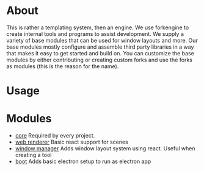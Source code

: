 # About
This is rather a templating system, then an engine. We use forkengine to create internal tools
and programs to assist development. We supply a variety of base modules that can be used for window
layouts and more. Our base modules mostly configure and assemble third party libraries in a way that 
makes it easy to get started and build on. You can customize the base modules by either contributing 
or creating custom forks and use the forks as modules (this is the reason for the name).

# Usage


# Modules
 - [core](https://github.com/endrealm/forkengine-core) Required by every project.
 - [web renderer](https://github.com/endrealm/forkengine-web-renderer) Basic react support for scenes
 - [window manager](https://github.com/endrealm/forkengine-window-manager) Adds window layout system using react. Useful when creating a tool
 - [boot](https://github.com/endrealm/forkengine-boot) Adds basic electron setup to run as electron app
